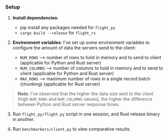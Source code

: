### Setup

1. **Install dependencies**:
    - pip install any packages needed for `flight_py`
    - `cargo build --release` for `flight_rs`

2. **Environment variables**: I've set up some environment variables to configure the amount of data the servers send to the client:
    - `NUM_ROWS` --> number of rows to hold in memory and to send to client (applicable for Python and Rust server)
    - `NUM_COLUMNS` --> number of columns to hold in memory and to send to client (applicable for Python and Rust server)
    - `MAX_ROWS` --> maximum number of rows in a single record batch (chunking) (applicable for Rust server)
> **Note**: I've observed that the higher the data size sent to the client (high `NUM_ROWS` and `NUM_COLUMNS` values), the higher the difference between Python and Rust server response times.

3. Run `flight_py/flight.py` script in one session, and Rust release binary in another.

4. Run `benchmarkers/client.py` to view comparative results.
